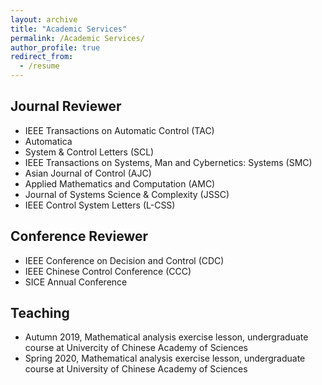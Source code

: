 ```yaml
---
layout: archive
title: "Academic Services"
permalink: /Academic Services/
author_profile: true
redirect_from:
  - /resume
---
```


## Journal Reviewer
- IEEE Transactions on Automatic Control (TAC)
- Automatica
- System & Control Letters (SCL)
- IEEE Transactions on Systems, Man and Cybernetics: Systems (SMC)
- Asian Journal of Control (AJC)
- Applied Mathematics and Computation (AMC)
- Journal of Systems Science & Complexity (JSSC)
- IEEE Control System Letters (L-CSS)


## Conference Reviewer
- IEEE Conference on Decision and Control (CDC)
- IEEE Chinese Control Conference (CCC)
- SICE Annual Conference 


## Teaching
- Autumn 2019, Mathematical analysis exercise lesson, undergraduate course at Univercity of Chinese Academy of Sciences
- Spring 2020, Mathematical analysis exercise lesson, undergraduate course at University of Chinese Academy of Sciences
